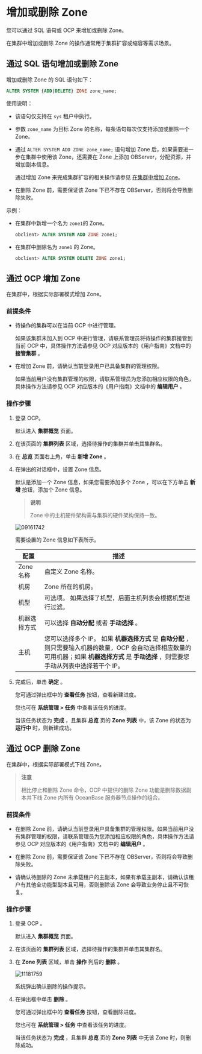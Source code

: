 # 增加或删除 Zone

您可以通过 SQL 语句或 OCP 来增加或删除 Zone。

在集群中增加或删除 Zone 的操作通常用于集群扩容或缩容等需求场景。

## 通过 SQL 语句增加或删除 Zone

增加或删除 Zone 的 SQL 语句如下：

```sql
ALTER SYSTEM {ADD|DELETE} ZONE zone_name;
```

使用说明：

* 该语句仅支持在 `sys` 租户中执行。

* 参数 `zone_name` 为目标 Zone 的名称，每条语句每次仅支持添加或删除一个 Zone。

* 通过 `ALTER SYSTEM ADD ZONE zone_name;` 语句增加 Zone 后，如果需要进一步在集群中使用该 Zone，还需要在 Zone 上添加 OBServer，分配资源，并增加副本信息。

  通过增加 Zone 来完成集群扩容的相关操作请参见 [在集群中增加 Zone](../../../1100.operation-and-maintenance-management/200.scale-out-and-scale-in/200.cluster-level-scale-out-and-scale-in/100.scale-out/100.add-zones-in-a-cluster.md)。
  
* 在删除 Zone 前，需要保证该 Zone 下已不存在 OBServer，否则将会导致删除失败。

示例：

* 在集群中新增一个名为 `zone1`的 Zone。

  ```sql
  obclient> ALTER SYSTEM ADD ZONE zone1;
  ```

* 在集群中删除名为 `zone1` 的 Zone。

  ```sql
  obclient> ALTER SYSTEM DELETE ZONE zone1;
  ```

## 通过 OCP 增加 Zone

在集群中，根据实际部署模式增加 Zone。

### 前提条件

* 待操作的集群可以在当前 OCP 中进行管理。

  如果该集群未加入到 OCP 中进行管理，请联系管理员将待操作的集群接管到当前 OCP 中，具体操作方法请参见 OCP 对应版本的《用户指南》文档中的 **接管集群** 。
  
* 在增加 Zone 前，请确认当前登录用户已具备集群的管理权限。

  如果当前用户没有集群管理的权限，请联系管理员为您添加相应权限的角色，具体操作方法请参见 OCP 对应版本的《用户指南》文档中的 **编辑用户** 。
  
### 操作步骤

1. 登录 OCP。

   默认进入 **集群概览** 页面。

2. 在该页面的 **集群列表** 区域，选择待操作的集群并单击其集群名。

3. 在 **总览** 页面右上角，单击 **新增 Zone** 。

4. 在弹出的对话框中，设置 Zone 信息。

   默认是添加一个 Zone 信息，如果您需要添加多个 Zone ，可以在下方单击 **新增** 按钮，添加个 Zone 信息。
   >**说明**
   >
   > Zone 中的主机硬件架构需与集群的硬件架构保持一致。

   ![09161742](https://help-static-aliyun-doc.aliyuncs.com/assets/img/zh-CN/5060562361/p327385.png)

   需要设置的 Zone 信息如下表所示。

   | **配置**  |                                                               **描述**                                                               |
   |---------|------------------------------------------------------------------------------------------------------------------------------------|
   | Zone 名称 | 自定义 Zone 名称。                                                                                                                       |
   | 机房      | Zone 所在的机房。                                                                                                                        |
   | 机型      | 可选项。 如果选择了机型，后面主机列表会根据机型进行过滤。                                                                                      |
   | 机器选择方式  | 可以选择 **自动分配** 或者 **手动选择** 。                                                                                                        |
   | 主机      | 您可以选择多个 IP。 如果 **机器选择方式** 是 **自动分配** ，则只需要输入机器的数量，OCP 会自动选择相应数量的可用机器；如果 **机器选择方式** 是 **手动选择** ，则需要您手动从列表中选择若干个 IP。 |

5. 完成后，单击 **确定** 。

   您可通过弹出框中的 **查看任务** 按钮，查看新建进度。

   您也可在 **系统管理 \> 任务** 中查看该任务的进度。

   当该任务状态为 **完成** ，且集群 **总览** 页的 **Zone 列表** 中，该 Zone 的状态为 **运行中** 时，则新建成功。

## 通过 OCP 删除 Zone

在集群中，根据实际部署模式下线 Zone。
>**注意**
>
>相比停止和删除 Zone 命令，OCP 中提供的删除 Zone 功能是删除数据副本并下线 Zone 内所有 OceanBase 服务器节点操作的组合。

### 前提条件

* 在删除 Zone 前，请确认当前登录用户具备集群的管理权限。如果当前用户没有集群管理的权限，请联系管理员为您添加相应权限的角色，具体操作方法请参见 OCP 对应版本的《用户指南》文档中的 **编辑用户** 。

* 在删除 Zone 前，需要保证该 Zone 下已不存在 OBServer，否则将会导致删除失败。

* 请确认待删除的 Zone 未承载租户的主副本，如果有承载主副本，请确认该租户有其他全功能型副本且可用，否则删除该 Zone 会导致业务停止且不可恢复。

### 操作步骤

1. 登录 OCP 。

   默认进入 **集群概览** 页面。

2. 在该页面的 **集群列表** 区域，选择待操作的集群并单击其集群名。

3. 在 **Zone 列表** 区域，单击 **操作** 列后的 **删除** 。

   ![11181759](https://help-static-aliyun-doc.aliyuncs.com/assets/img/zh-CN/2785987361/p355142.png)

   系统弹出确认删除的操作提示。

4. 在弹出框中单击 **删除** 。

   您可通过弹出框中的 **查看任务** 按钮，查看删除进度。

   您也可在 **系统管理 \> 任务** 中查看该任务的进度。

   当该任务状态为 **完成** ，且集群 **总览** 页的 **Zone 列表** 中无该 Zone 时，则删除成功。
